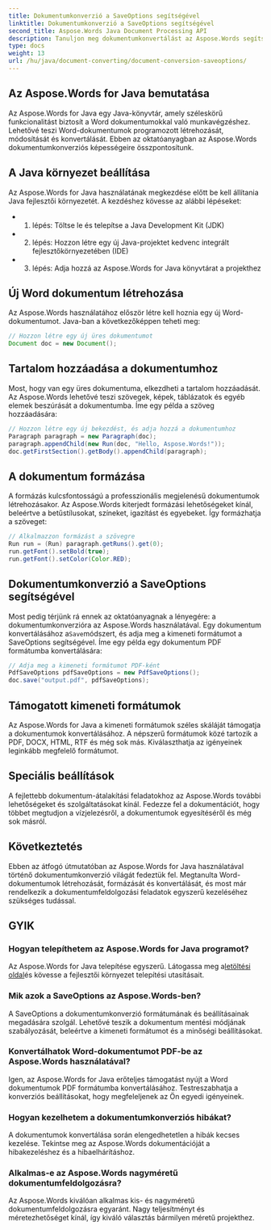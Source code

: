 ```yaml
---
title: Dokumentumkonverzió a SaveOptions segítségével
linktitle: Dokumentumkonverzió a SaveOptions segítségével
second_title: Aspose.Words Java Document Processing API
description: Tanuljon meg dokumentumkonvertálást az Aspose.Words segítségével Java nyelven. Lépésről lépésre, kódpéldák és GYIK a zökkenőmentes Word-ből PDF konvertáláshoz.
type: docs
weight: 13
url: /hu/java/document-converting/document-conversion-saveoptions/
---
```


## Az Aspose.Words for Java bemutatása

Az Aspose.Words for Java egy Java-könyvtár, amely széleskörű funkcionalitást biztosít a Word dokumentumokkal való munkavégzéshez. Lehetővé teszi Word-dokumentumok programozott létrehozását, módosítását és konvertálását. Ebben az oktatóanyagban az Aspose.Words dokumentumkonverziós képességeire összpontosítunk.

## A Java környezet beállítása

Az Aspose.Words for Java használatának megkezdése előtt be kell állítania Java fejlesztői környezetét. A kezdéshez kövesse az alábbi lépéseket:

- 1. lépés: Töltse le és telepítse a Java Development Kit (JDK)
- 2. lépés: Hozzon létre egy új Java-projektet kedvenc integrált fejlesztőkörnyezetében (IDE)
- 3. lépés: Adja hozzá az Aspose.Words for Java könyvtárat a projekthez

## Új Word dokumentum létrehozása

Az Aspose.Words használatához először létre kell hoznia egy új Word-dokumentumot. Java-ban a következőképpen teheti meg:

```java
// Hozzon létre egy új üres dokumentumot
Document doc = new Document();
```

## Tartalom hozzáadása a dokumentumhoz

Most, hogy van egy üres dokumentuma, elkezdheti a tartalom hozzáadását. Az Aspose.Words lehetővé teszi szövegek, képek, táblázatok és egyéb elemek beszúrását a dokumentumba. Íme egy példa a szöveg hozzáadására:

```java
// Hozzon létre egy új bekezdést, és adja hozzá a dokumentumhoz
Paragraph paragraph = new Paragraph(doc);
paragraph.appendChild(new Run(doc, "Hello, Aspose.Words!"));
doc.getFirstSection().getBody().appendChild(paragraph);
```

## A dokumentum formázása

A formázás kulcsfontosságú a professzionális megjelenésű dokumentumok létrehozásakor. Az Aspose.Words kiterjedt formázási lehetőségeket kínál, beleértve a betűstílusokat, színeket, igazítást és egyebeket. Így formázhatja a szöveget:

```java
// Alkalmazzon formázást a szövegre
Run run = (Run) paragraph.getRuns().get(0);
run.getFont().setBold(true);
run.getFont().setColor(Color.RED);
```

## Dokumentumkonverzió a SaveOptions segítségével

 Most pedig térjünk rá ennek az oktatóanyagnak a lényegére: a dokumentumkonverzióra az Aspose.Words használatával. Egy dokumentum konvertálásához a`Save`módszert, és adja meg a kimeneti formátumot a SaveOptions segítségével. Íme egy példa egy dokumentum PDF formátumba konvertálására:

```java
// Adja meg a kimeneti formátumot PDF-ként
PdfSaveOptions pdfSaveOptions = new PdfSaveOptions();
doc.save("output.pdf", pdfSaveOptions);
```

## Támogatott kimeneti formátumok

Az Aspose.Words for Java a kimeneti formátumok széles skáláját támogatja a dokumentumok konvertálásához. A népszerű formátumok közé tartozik a PDF, DOCX, HTML, RTF és még sok más. Kiválaszthatja az igényeinek leginkább megfelelő formátumot.

## Speciális beállítások

A fejlettebb dokumentum-átalakítási feladatokhoz az Aspose.Words további lehetőségeket és szolgáltatásokat kínál. Fedezze fel a dokumentációt, hogy többet megtudjon a vízjelezésről, a dokumentumok egyesítéséről és még sok másról.

## Következtetés

Ebben az átfogó útmutatóban az Aspose.Words for Java használatával történő dokumentumkonverzió világát fedeztük fel. Megtanulta Word-dokumentumok létrehozását, formázását és konvertálását, és most már rendelkezik a dokumentumfeldolgozási feladatok egyszerű kezeléséhez szükséges tudással.

## GYIK

### Hogyan telepíthetem az Aspose.Words for Java programot?

 Az Aspose.Words for Java telepítése egyszerű. Látogassa meg a[letöltési oldal](https://releases.aspose.com/words/java/)és kövesse a fejlesztői környezet telepítési utasításait.

### Mik azok a SaveOptions az Aspose.Words-ben?

A SaveOptions a dokumentumkonverzió formátumának és beállításainak megadására szolgál. Lehetővé teszik a dokumentum mentési módjának szabályozását, beleértve a kimeneti formátumot és a minőségi beállításokat.

### Konvertálhatok Word-dokumentumot PDF-be az Aspose.Words használatával?

Igen, az Aspose.Words for Java erőteljes támogatást nyújt a Word dokumentumok PDF formátumba konvertálásához. Testreszabhatja a konverziós beállításokat, hogy megfeleljenek az Ön egyedi igényeinek.

### Hogyan kezelhetem a dokumentumkonverziós hibákat?

A dokumentumok konvertálása során elengedhetetlen a hibák kecses kezelése. Tekintse meg az Aspose.Words dokumentációját a hibakezeléshez és a hibaelhárításhoz.

### Alkalmas-e az Aspose.Words nagyméretű dokumentumfeldolgozásra?

Az Aspose.Words kiválóan alkalmas kis- és nagyméretű dokumentumfeldolgozásra egyaránt. Nagy teljesítményt és méretezhetőséget kínál, így kiváló választás bármilyen méretű projekthez.
